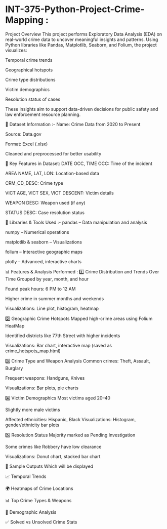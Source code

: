 # INT-375-Python-Project-Crime-Mapping :
Project Overview
This project performs Exploratory Data Analysis (EDA) on real-world crime data to uncover meaningful insights and patterns. Using Python libraries like Pandas, Matplotlib, Seaborn, and Folium, the project visualizes:

Temporal crime trends

Geographical hotspots

Crime type distributions

Victim demographics

Resolution status of cases

These insights aim to support data-driven decisions for public safety and law enforcement resource planning.

📂 Dataset Information :-
Name: Crime Data from 2020 to Present

Source: Data.gov

Format: Excel (.xlsx)

Cleaned and preprocessed for better usability

📑 Key Features in Dataset:
DATE OCC, TIME OCC: Time of the incident

AREA NAME, LAT, LON: Location-based data

CRM_CD_DESC: Crime type

VICT AGE, VICT SEX, VICT DESCENT: Victim details

WEAPON DESC: Weapon used (if any)

STATUS DESC: Case resolution status

🧰 Libraries & Tools Used :-
pandas – Data manipulation and analysis

numpy – Numerical operations

matplotlib & seaborn – Visualizations

folium – Interactive geographic maps

plotly – Advanced, interactive charts

📊 Features & Analysis Performed :
1️⃣ Crime Distribution and Trends Over Time
Grouped by year, month, and hour

Found peak hours: 6 PM to 12 AM

Higher crime in summer months and weekends

Visualizations: Line plot, histogram, heatmap

2️⃣ Geographic Crime Hotspots
Mapped high-crime areas using Folium HeatMap

Identified districts like 77th Street with higher incidents

Visualizations: Bar chart, interactive map (saved as crime_hotspots_map.html)

3️⃣ Crime Type and Weapon Analysis
Common crimes: Theft, Assault, Burglary

Frequent weapons: Handguns, Knives

Visualizations: Bar plots, pie charts

4️⃣ Victim Demographics
Most victims aged 20–40

Slightly more male victims

Affected ethnicities: Hispanic, Black
Visualizations: Histogram, gender/ethnicity bar plots

5️⃣ Resolution Status
Majority marked as Pending Investigation

Some crimes like Robbery have low clearance

Visualizations: Donut chart, stacked bar chart

📌 Sample Outputs Which will be displayed

📈 Temporal Trends

🌍 Heatmaps of Crime Locations

📊 Top Crime Types & Weapons

👤 Demographic Analysis

✅ Solved vs Unsolved Crime Stats
